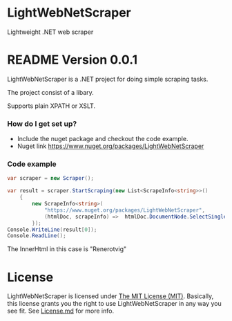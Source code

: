 # LightWebNetScraper
Lightweight .NET web scraper

# README Version 0.0.1 #

LightWebNetScraper is a .NET project for doing simple scraping tasks.

The project consist of a libary.

Supports plain XPATH or XSLT.

### How do I get set up? ###

* Include the nuget package and checkout the code example.
* Nuget link https://www.nuget.org/packages/LightWebNetScraper

### Code example ###
```cs
var scraper = new Scraper();

var result = scraper.StartScraping(new List<ScrapeInfo<string>>()
    {
        new ScrapeInfo<string>(
            "https://www.nuget.org/packages/LightWebNetScraper",
            (htmlDoc, scrapeInfo) =>  htmlDoc.DocumentNode.SelectSingleNode(@"//div[@class='package-title']/h1").InnerHtml)
        });
Console.WriteLine(result[0]);
Console.ReadLine();
```
The InnerHtml in this case is "Renerotvig"

License
====

LightWebNetScraper is licensed under [The MIT License (MIT)][1]. Basically, this license grants you the right to use LightWebNetScraper in any way you see fit. See [License.md](/License.md) for more info.

[1]: https://opensource.org/licenses/MIT
